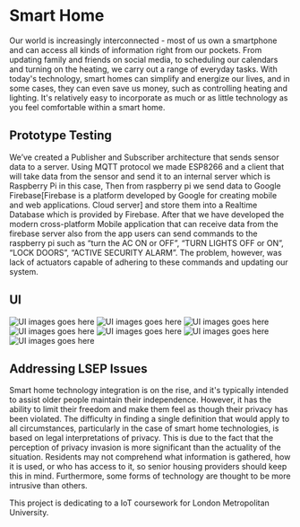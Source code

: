 # Smart Home

Our world is increasingly interconnected - most of us own a smartphone and can access all kinds of information right from our pockets. From updating family and friends on social media, to scheduling our calendars and turning on the heating, we carry out a range of everyday tasks. With today's technology, smart homes can simplify and energize our lives, and in some cases, they can even save us money, such as controlling heating and lighting. It's relatively easy to incorporate as much or as little technology as you feel comfortable within a smart home.

## Prototype Testing

We’ve created a Publisher and Subscriber architecture that sends sensor data to a server. Using MQTT protocol we made ESP8266 and a client that will take data from the sensor and send it to an internal server which is Raspberry Pi in this case, Then from raspberry pi we send data to Google Firebase[Firebase is a platform developed by Google for creating mobile and web applications. Cloud server] and store them into a Realtime Database which is provided by Firebase.
After that we have developed the modern cross-platform Mobile application that can receive data from the firebase server also from the app users can send commands to the raspberry pi such as “turn the AC ON or OFF”, “TURN LIGHTS OFF or ON”, “LOCK DOORS”, “ACTIVE SECURITY ALARM”. The problem, however, was lack of actuators capable of adhering to these commands and updating our system.

## UI
![UI images goes here](https://github.com/lvlasuod/smart_home/blob/master/1.jpeg?raw=true)
![UI images goes here](https://github.com/lvlasuod/smart_home/blob/master/2.jpeg?raw=true)
![UI images goes here](https://github.com/lvlasuod/smart_home/blob/master/3.jpeg?raw=true)
![UI images goes here](https://github.com/lvlasuod/smart_home/blob/master/4.jpeg?raw=true)
![UI images goes here](https://github.com/lvlasuod/smart_home/blob/master/5.jpeg?raw=true)
![UI images goes here](https://github.com/lvlasuod/smart_home/blob/master/6.jpeg?raw=true)
![UI images goes here](https://github.com/lvlasuod/smart_home/blob/master/7.jpeg?raw=true)


##  Addressing LSEP Issues

Smart home technology integration is on the rise, and it's typically intended to assist older people maintain their independence. However, it has the ability to limit their freedom and make them feel as though their privacy has been violated. The difficulty in finding a single definition that would apply to all circumstances, particularly in the case of smart home technologies, is based on legal interpretations of privacy. This is due to the fact that the perception of privacy invasion is more significant than the actuality of the situation. Residents may not comprehend what information is gathered, how it is used, or who has access to it, so senior housing providers should keep this in mind. Furthermore, some forms of technology are thought to be more intrusive than others. 


This project is dedicating to a IoT coursework for London Metropolitan University.

